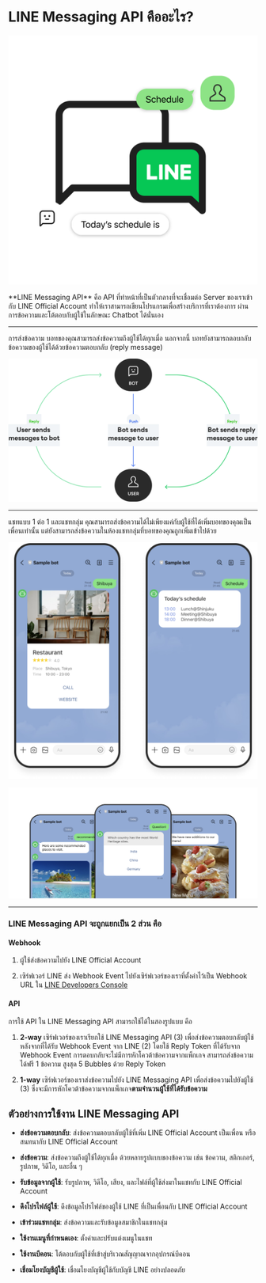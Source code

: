 # LINE Messaging API คืออะไร?
<p align="center">
    <img src="../assets/messaging-api/p1.svg"> 
</p>
**LINE Messaging API** คือ API ที่ทำหน้าที่เป็นตัวกลางที่จะเชื่อมต่อ Server ของเราเข้ากับ LINE Official Account ทำให้เราสามารถเขียนโปรแกรมเพื่อสร้างบริการที่เราต้องการ ผ่านการข้อความและโต้ตอบกับผู้ใช้ในลักษณะ Chatbot ได้นั่นเอง 

---

การส่งข้อความ
บอทของคุณสามารถส่งข้อความถึงผู้ใช้ได้ทุกเมื่อ
นอกจากนี้ บอทยังสามารถตอบกลับข้อความของผู้ใช้ได้ด้วยข้อความตอบกลับ (reply message)

<p align="center">
    <img src="../assets/messaging-api/p2.png"> 
</p>

---
แชทแบบ 1 ต่อ 1 และแชทกลุ่ม
คุณสามารถส่งข้อความได้ไม่เพียงแค่กับผู้ใช้ที่ได้เพิ่มบอทของคุณเป็นเพื่อนเท่านั้น
แต่ยังสามารถส่งข้อความในห้องแชทกลุ่มที่บอทของคุณถูกเพิ่มเข้าไปด้วย
<p align="center">
    <img src="../assets/messaging-api/p3.png"> 
</p>
<p align="center">
    <img src="../assets/messaging-api/p4.png"> 
</p>

---

### **LINE Messaging API** จะถูกแยกเป็น 2 ส่วน คือ

#### Webhook

1. ผู้ใช้ส่งข้อความไปยัง LINE Official Account

2. เซิร์ฟเวอร์ LINE ส่ง Webhook Event ไปยังเซิร์ฟเวอร์ของเราที่ตั้งค่าไว้เป็น Webhook URL ใน [LINE Developers Console](https://developers.line.biz/console/)

#### API

การใช้ API ใน LINE Messaging API สามารถใช้ได้ในสองรูปแบบ คือ

1. **2-way** เซิร์ฟเวอร์ของเราเรียกใช้ LINE Messaging API (3) เพื่อส่งข้อความตอบกลับผู้ใช้ หลังจากที่ได้รับ Webhook Event จาก LINE (2) โดยใช้ Reply Token ที่ได้รับจาก Webhook Event การตอบกลับจะไม่มีการหักโควต้าข้อความจากแพ็กเกจ สามารถส่งข้อความได้ฟรี 1 ข้อความ สูงสุด 5 Bubbles ด้วย Reply Token 

2. **1-way** เซิร์ฟเวอร์ของเราส่งข้อความไปยัง LINE Messaging API เพื่อส่งข้อความไปยังผู้ใช้ (3) ซึ่งจะมีการหักโควต้าข้อความจากแพ็กเกจ**ตามจำนวนผู้ใช้ที่ได้รับข้อความ**


## ตัวอย่างการใช้งาน LINE Messaging API

- **ส่งข้อความตอบกลับ**: ส่งข้อความตอบกลับผู้ใช้ที่เพิ่ม LINE Official Account เป็นเพื่อน หรือสนทนากับ LINE Official Account

- **ส่งข้อความ**: ส่งข้อความถึงผู้ใช้ได้ทุกเมื่อ ด้วยหลายรูปแบบของข้อความ เช่น ข้อความ, สติกเกอร์, รูปภาพ, วิดีโอ, และอื่น ๆ

- **รับข้อมูลจากผู้ใช้**: รับรูปภาพ, วิดีโอ, เสียง, และไฟล์ที่ผู้ใช้ส่งมาในแชทกับ LINE Official Account

- **ดึงโปรไฟล์ผู้ใช้**: ดึงข้อมูลโปรไฟล์ของผู้ใช้ LINE ที่เป็นเพื่อนกับ LINE Official Account

- **เข้าร่วมแชทกลุ่ม**: ส่งข้อความและรับข้อมูลสมาชิกในแชทกลุ่ม

- **ใช้งานเมนูที่กำหนดเอง**: ตั้งค่าและปรับแต่งเมนูในแชท

- **ใช้งานบีคอน**: โต้ตอบกับผู้ใช้ที่เข้าสู่บริเวณสัญญาณจากอุปกรณ์บีคอน

- **เชื่อมโยงบัญชีผู้ใช้**: เชื่อมโยงบัญชีผู้ใช้กับบัญชี LINE อย่างปลอดภัย